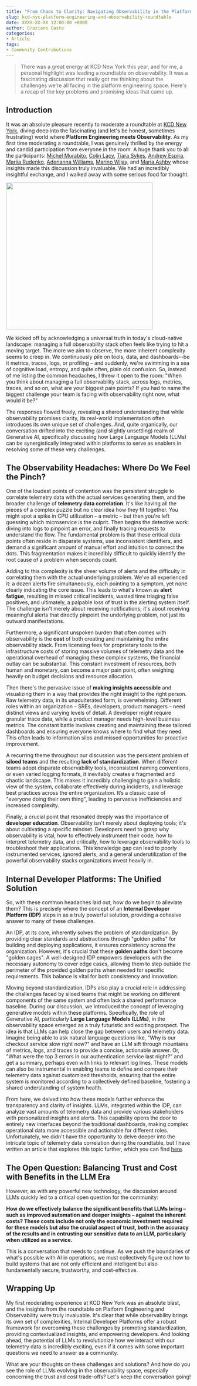 ```yaml
---
title: "From Chaos to Clarity: Navigating Observability in the Platform Engineering Era (and a Dash of AI)"
slug: kcd-nyc-platform-engineering-and-observability-roundtable
date: XXXX-XX-XX 12:00:00 +0000
author: Graziano Casto
categories:
- Article
tags:
- Community Contributions
---
```


> There was a great energy at KCD New York this year, and for me, a personal highlight was leading a roundtable on observability. It was a fascinating discussion that really got me thinking about the challenges we're all facing in the platform engineering space. Here's a recap of the key problems and promising ideas that came up.

## Introduction

It was an absolute pleasure recently to moderate a roundtable at [KCD New York](https://community.cncf.io/events/details/cncf-kcd-new-york-presents-kcd-new-york-2025/), diving deep into the fascinating (and let's be honest, sometimes frustrating) world where **Platform Engineering meets Observability**. As my first time moderating a roundtable, I was genuinely thrilled by the energy and candid participation from everyone in the room. A huge thank you to all the participants: [Michel Murabito](https://www.linkedin.com/in/mich-murabito/), [Colin Lacy](https://www.linkedin.com/in/colinjlacy/), [Tiara Sykes](https://www.linkedin.com/in/tiara-sykes/), [Andrew Espira](https://www.linkedin.com/in/andrew-espira/), [Mariia Rudenko](https://www.linkedin.com/in/mariia-r-748931163/), [Aderianna Williams](https://www.linkedin.com/in/at-williams/), [Marino Wijay](https://www.linkedin.com/in/mwijay/), and [Maria Ashby](https://www.linkedin.com/in/maria-ashby/) whose insights made this discussion truly invaluable. We had an incredibly insightful exchange, and I walked away with some serious food for thought.

<img src="../assets/kcd-nyc-pe-roundtable.jpeg" width=400px />

We kicked off by acknowledging a universal truth in today's cloud-native landscape: managing a full observability stack often feels like trying to hit a moving target. The more we aim to observe, the more inherent complexity seems to creep in. We continuously pile on tools, data, and dashboards--be it metrics, traces, logs, or profiling – and suddenly, we're swimming in a sea of cognitive load, entropy, and quite often, plain old confusion. So, instead of me listing the common headaches, I threw it open to the room: "When you think about managing a full observability stack, across logs, metrics, traces, and so on, what are your biggest pain points? If you had to name the biggest challenge your team is facing with observability right now, what would it be?"

The responses flowed freely, revealing a shared understanding that while observability promises clarity, its real-world implementation often introduces its own unique set of challenges. And, quite organically, our conversation drifted into the exciting (and slightly unsettling) realm of Generative AI, specifically discussing how Large Language Models (LLMs) can be synergistically integrated within platforms to serve as enablers in resolving some of these very challenges.

## The Observability Headaches: Where Do We Feel the Pinch?

One of the loudest points of contention was the persistent struggle to correlate telemetry data with the actual services generating them, and the broader challenge of **telemetry data correlation**. It's like having all the pieces of a complex puzzle but no clear idea how they fit together. You might spot a spike in CPU utilization – a metric – but then you're left guessing which microservice is the culprit. Then begins the detective work: diving into logs to pinpoint an error, and finally tracing requests to understand the flow. The fundamental problem is that these critical data points often reside in disparate systems, use inconsistent identifiers, and demand a significant amount of manual effort and intuition to connect the dots. This fragmentation makes it incredibly difficult to quickly identify the root cause of a problem when seconds count.

Adding to this complexity is the sheer volume of alerts and the difficulty in correlating them with the actual underlying problem. We've all experienced it: a dozen alerts fire simultaneously, each pointing to a symptom, yet none clearly indicating the core issue. This leads to what's known as **alert fatigue**, resulting in missed critical incidents, wasted time triaging false positives, and ultimately, a palpable loss of trust in the alerting system itself. The challenge isn't merely about receiving notifications; it's about receiving meaningful alerts that directly pinpoint the underlying problem, not just its outward manifestations.

Furthermore, a significant unspoken burden that often comes with observability is the **cost** of both creating and maintaining the entire observability stack. From licensing fees for proprietary tools to the infrastructure costs of storing massive volumes of telemetry data and the operational overhead of managing these complex systems, the financial outlay can be substantial. This constant investment of resources, both human and monetary, can become a major pain point, often weighing heavily on budget decisions and resource allocation.

Then there's the pervasive issue of **making insights accessible** and visualizing them in a way that provides the right insight to the right person. Raw telemetry data, in its unadulterated form, is overwhelming. Different roles within an organization – SREs, developers, product managers – need distinct views and varying levels of detail. A developer might require granular trace data, while a product manager needs high-level business metrics. The constant battle involves creating and maintaining these tailored dashboards and ensuring everyone knows where to find what they need. This often leads to information silos and missed opportunities for proactive improvement.

A recurring theme throughout our discussion was the persistent problem of **siloed teams** and the resulting **lack of standardization**. When different teams adopt disparate observability tools, inconsistent naming conventions, or even varied logging formats, it inevitably creates a fragmented and chaotic landscape. This makes it incredibly challenging to gain a holistic view of the system, collaborate effectively during incidents, and leverage best practices across the entire organization. It’s a classic case of "everyone doing their own thing", leading to pervasive inefficiencies and increased complexity.

Finally, a crucial point that resonated deeply was the importance of **developer education**. Observability isn't merely about deploying tools; it's about cultivating a specific mindset. Developers need to grasp why observability is vital, how to effectively instrument their code, how to interpret telemetry data, and critically, how to leverage observability tools to troubleshoot their applications. This knowledge gap can lead to poorly instrumented services, ignored alerts, and a general underutilization of the powerful observability stacks organizations invest heavily in.

## Internal Developer Platforms: The Unified Solution

So, with these common headaches laid out, how do we begin to alleviate them? This is precisely where the concept of an **Internal Developer Platform (IDP)** steps in as a truly powerful solution, providing a cohesive answer to many of these challenges.

An IDP, at its core, inherently solves the problem of standardization. By providing clear standards and abstractions through "golden paths" for building and deploying applications, it ensures consistency across the organization. However, it's crucial that these **golden paths** don't become "golden cages". A well-designed IDP empowers developers with the necessary autonomy to cover edge cases, allowing them to step outside the perimeter of the provided golden paths when needed for specific requirements. This balance is vital for both consistency and innovation.

Moving beyond standardization, IDPs also play a crucial role in addressing the challenges faced by siloed teams that might be working on different components of the same system and often lack a shared performance baseline. During our discussion, we introduced the concept of leveraging generative models within these platforms. Specifically, the role of Generative AI, particularly **Large Language Models (LLMs)**, in the observability space emerged as a truly futuristic and exciting prospect. The idea is that LLMs can help close the gap between users and telemetry data. Imagine being able to ask natural language questions like, "Why is our checkout service slow right now?" and have an LLM sift through mountains of metrics, logs, and traces to provide a concise, actionable answer. Or, "What were the top 3 errors in our authentication service last night?" and get a summary, perhaps even with links to relevant log lines. These models can also be instrumental in enabling teams to define and compare their telemetry data against customized thresholds, ensuring that the entire system is monitored according to a collectively defined baseline, fostering a shared understanding of system health.

From here, we delved into how these models further enhance the transparency and clarity of insights. LLMs, integrated within the IDP, can analyze vast amounts of telemetry data and provide various stakeholders with personalized insights and alerts. This capability opens the door to entirely new interfaces beyond the traditional dashboards, making complex operational data more accessible and actionable for different roles. Unfortunately, we didn't have the opportunity to delve deeper into the intricate topic of telemetry data correlation during the roundtable, but I have written an article that explores this topic further, which you can find [here](https://www.linkedin.com/pulse/9-serving-observability-first-dish-graziano-casto-05rhf).

## The Open Question: Balancing Trust and Cost with Benefits in the LLM Era

However, as with any powerful new technology, the discussion around LLMs quickly led to a critical open question for the community:

**How do we effectively balance the significant benefits that LLMs bring – such as improved automation and deeper insights – against the inherent costs? These costs include not only the economic investment required for these models but also the crucial aspect of trust, both in the accuracy of the results and in entrusting our sensitive data to an LLM, particularly when utilized as a service.**

This is a conversation that needs to continue. As we push the boundaries of what's possible with AI in operations, we must collectively figure out how to build systems that are not only efficient and intelligent but also fundamentally secure, trustworthy, and cost-effective.

## Wrapping Up

My first moderating experience at KCD New York was an absolute blast, and the insights from the roundtable on Platform Engineering and Observability were truly invaluable. It's clear that while observability brings its own set of complexities, Internal Developer Platforms offer a robust framework for overcoming these challenges by promoting standardization, providing contextualized insights, and empowering developers. And looking ahead, the potential of LLMs to revolutionize how we interact with our telemetry data is incredibly exciting, even if it comes with some important questions we need to answer as a community.

What are your thoughts on these challenges and solutions? And how do you see the role of LLMs evolving in the observability space, especially concerning the trust and cost trade-offs? Let's keep the conversation going!
